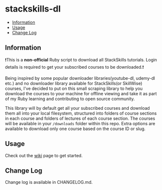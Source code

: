 # stackskills-dl

<!-- MarkdownTOC autolink="true" autoanchor="true" bracket="round" -->

- [Information](#information)
- [Usage](#usage)
- [Change Log](#change-log)

<!-- /MarkdownTOC -->

<a id="information"></a>
## Information

:exclamation:This is a **non-official** Ruby script to download all StackSkills tutorials. Login details is required to get your subscribed courses to be downloaded.:exclamation:

Being inspired by some popular downloader libraries(youtube-dl, udemy-dl etc.) and no downloader library available for StackSkills(or SkillWise) courses, I've decided to put on this small scraping library to help you download the courses to your machine for offline viewing and take it as part of my Ruby learning and contributing to open source community.

This library will by default get all your subscribed courses and download them all into your local filesystem, structured into folders of course sections in each course and folders of lectures of each course section. The courses will be available in your `/downloads` folder within this repo. Extra options are available to download only one course based on the course ID or slug.

<a id="usage"></a>
## Usage

Check out the [wiki](https://github.com/yoonwaiyan/stackskills-dl/wiki) page to get started.

<a id="change-log"></a>
## Change Log

Change log is available in CHANGELOG.md.
